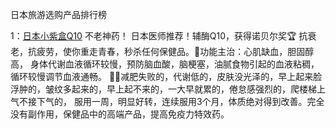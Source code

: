 日本旅游选购产品排行榜

1：<a href="https://www.jpchu.com/product/xyzal/" target="_blank">日本小紫盒Q10</a>
不老神药！ 日本医师推荐！辅酶Q10，获得诺贝尔奖🏆 抗衰老，抗疲劳，使你重走青春，秒杀任何保健品。🍃功能主治：心肌缺血，胆固醇高，
身体代谢血液循环较慢，预防脑血酸，脑梗塞，油腻食物引起的血液粘稠，循环较慢调节血液通畅。
✌🏻减肥失败的，代谢低的，皮肤没光泽的，早上起来脸浮肿的，皱纹多起来的，早上起不来的，一大早就累的，倦怠感强烈的，爬楼梯上气不接下气的，
服用一周，明显好转，连续服用3个月，体质绝对得到改善。完全没有副作用，保健品中的高端产品，提高免疫力特效药。
